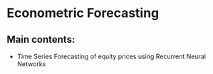 # Econometric Forecasting

## Main contents:

* Time Series Forecasting of equity prices using Recurrent Neural Networks
